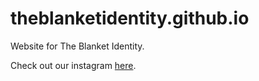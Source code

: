 # theblanketidentity.github.io
Website for The Blanket Identity. 

Check out our instagram [here](https://www.instagram.com/theblanketidentity).

